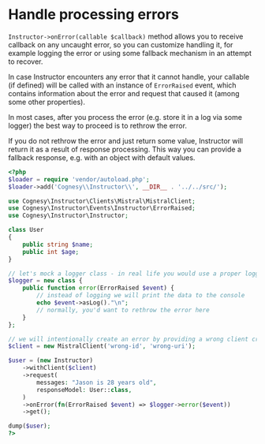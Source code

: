 # Handle processing errors

`Instructor->onError(callable $callback)` method allows you to receive callback
on any uncaught error, so you can customize handling it, for example logging the
error or using some fallback mechanism in an attempt to recover.

In case Instructor encounters any error that it cannot handle, your callable (if
defined) will be called with an instance of `ErrorRaised` event, which contains
information about the error and request that caused it (among some other properties).

In most cases, after you process the error (e.g. store it in a log via some logger)
the best way to proceed is to rethrow the error.

If you do not rethrow the error and just return some value, Instructor will return
it as a result of response processing. This way you can provide a fallback response,
e.g. with an object with default values.

```php
<?php
$loader = require 'vendor/autoload.php';
$loader->add('Cognesy\\Instructor\\', __DIR__ . '../../src/');

use Cognesy\Instructor\Clients\Mistral\MistralClient;
use Cognesy\Instructor\Events\Instructor\ErrorRaised;
use Cognesy\Instructor\Instructor;

class User
{
    public string $name;
    public int $age;
}

// let's mock a logger class - in real life you would use a proper logger, e.g. Monolog
$logger = new class {
    public function error(ErrorRaised $event) {
        // instead of logging we will print the data to the console
        echo $event->asLog()."\n";
        // normally, you'd want to rethrow the error here
    }
};

// we will intentionally create an error by providing a wrong client credentials
$client = new MistralClient('wrong-id', 'wrong-uri');

$user = (new Instructor)
    ->withClient($client)
    ->request(
        messages: "Jason is 28 years old",
        responseModel: User::class,
    )
    ->onError(fn(ErrorRaised $event) => $logger->error($event))
    ->get();

dump($user);
?>
```
